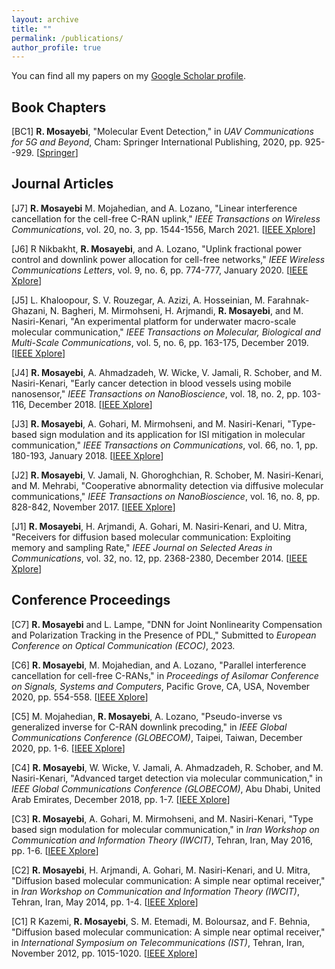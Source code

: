 ```yaml
---
layout: archive
title: ""
permalink: /publications/
author_profile: true
---
```


You can find all my papers on my [Google Scholar profile](https://scholar.google.com/citations?user=EN2Ma-YAAAAJ&hl=en&oi=ao).


Book Chapters
---------------------

[BC1] **R. Mosayebi**, "Molecular Event Detection," in *UAV Communications for 5G and Beyond*, Cham: Springer International Publishing,  2020,  pp. 925--929. [[Springer](https://link.springer.com/referenceworkentry/10.1007/978-3-319-78262-1_230)] 

Journal Articles
---------------------

[J7] **R. Mosayebi** M. Mojahedian, and A. Lozano, "Linear interference cancellation for the cell-free C-RAN uplink," *IEEE Transactions on Wireless Communications*, vol.  20,  no. 3,  pp.  1544-1556, March 2021. [[IEEE Xplore](https://ieeexplore.ieee.org/abstract/document/9247465/)] 

[J6] R Nikbakht, **R. Mosayebi**, and A. Lozano, "Uplink fractional power control and downlink power allocation for cell-free networks," *IEEE Wireless Communications Letters*, vol.  9,  no.  6,  pp.  774-777, January 2020. [[IEEE Xplore](https://ieeexplore.ieee.org/abstract/document/8968623/)] 

[J5] L. Khaloopour,  S. V. Rouzegar,  A. Azizi, A. Hosseinian,  M. Farahnak-Ghazani,  N. Bagheri,
M. Mirmohseni,  H. Arjmandi, **R. Mosayebi**, and M. Nasiri-Kenari, "An experimental platform for underwater macro-scale molecular communication," *IEEE Transactions on Molecular, Biological and Multi-Scale Communications*, vol.  5,  no.  6,  pp. 163-175, December  2019. [[IEEE Xplore](https://ieeexplore.ieee.org/abstract/document/9027995)] 

[J4] **R. Mosayebi**, A. Ahmadzadeh,  W. Wicke,  V. Jamali,  R. Schober,  and M. Nasiri-Kenari, "Early cancer detection in blood vessels using mobile nanosensor," *IEEE Transactions on NanoBioscience*, vol.  18, no.  2, pp.  103-116, December  2018. [[IEEE Xplore](https://ieeexplore.ieee.org/abstract/document/8567997)] 

[J3] **R. Mosayebi**, A. Gohari,  M. Mirmohseni, and M. Nasiri-Kenari, "Type-based sign modulation and its application for ISI mitigation in molecular communication," *IEEE Transactions on Communications*, vol.  66,  no.  1,  pp.  180-193, January  2018. [[IEEE Xplore](https://ieeexplore.ieee.org/abstract/document/8047260)] 

[J2] **R. Mosayebi**, V. Jamali,  N. Ghoroghchian,  R. Schober,  M. Nasiri-Kenari,  and M. Mehrabi, "Cooperative abnormality detection via diffusive molecular communications," *IEEE Transactions on NanoBioscience*, vol.  16,  no.  8,  pp.  828-842, November 2017. [[IEEE Xplore](https://ieeexplore.ieee.org/abstract/document/8115299)] 

[J1] **R. Mosayebi**, H. Arjmandi, A. Gohari, M. Nasiri-Kenari, and U. Mitra, "Receivers for diffusion based molecular communication: Exploiting memory and sampling Rate," *IEEE Journal on Selected Areas in Communications*, vol.  32,  no.  12,  pp.  2368-2380,  December  2014. [[IEEE Xplore](https://ieeexplore.ieee.org/abstract/document/6949059)] 

Conference Proceedings
---------------------

[C7] **R. Mosayebi** and L. Lampe, "DNN for Joint Nonlinearity Compensation and Polarization Tracking in the Presence of PDL," Submitted to *European Conference on Optical Communication (ECOC)*, 2023. 

[C6] **R. Mosayebi**, M. Mojahedian, and A. Lozano, "Parallel interference cancellation for cell-free C-RANs," in *Proceedings of Asilomar Conference on Signals, Systems and Computers*, Pacific Grove, CA, USA, November 2020, pp. 554-558. [[IEEE Xplore](https://ieeexplore.ieee.org/abstract/document/9443269)] 

[C5] M. Mojahedian, **R. Mosayebi**, A. Lozano, "Pseudo-inverse vs generalized inverse for C-RAN downlink precoding," in *IEEE Global Communications Conference (GLOBECOM)*, Taipei, Taiwan, December 2020, pp. 1-6. [[IEEE Xplore](https://ieeexplore.ieee.org/abstract/document/9348123)] 

[C4] **R. Mosayebi**, W. Wicke, V. Jamali, A. Ahmadzadeh, R. Schober, and M. Nasiri-Kenari, "Advanced target detection via molecular communication," in *IEEE Global Communications Conference (GLOBECOM)*, Abu Dhabi, United Arab Emirates, December 2018, pp. 1-7. [[IEEE Xplore](https://ieeexplore.ieee.org/abstract/document/8647734)] 

[C3] **R. Mosayebi**, A. Gohari, M. Mirmohseni, and M. Nasiri-Kenari, "Type based sign modulation for molecular communication," in *Iran Workshop on Communication and Information Theory (IWCIT)*, Tehran, Iran, May 2016, pp. 1-6. [[IEEE Xplore](https://ieeexplore.ieee.org/abstract/document/7491618)]

[C2] **R. Mosayebi**, H. Arjmandi,  A. Gohari,  M. Nasiri-Kenari, and U. Mitra, "Diffusion based molecular communication: A simple near optimal receiver," in *Iran Workshop on Communication and Information Theory (IWCIT)*, Tehran, Iran, May 2014, pp. 1-4. [[IEEE Xplore](https://ieeexplore.ieee.org/abstract/document/6842503)]

[C1] R Kazemi, **R. Mosayebi**, S. M. Etemadi, M. Boloursaz, and F. Behnia, "Diffusion based molecular communication: A simple near optimal receiver," in *International Symposium on Telecommunications (IST)*, Tehran, Iran, November 2012, pp. 1015-1020. [[IEEE Xplore](https://ieeexplore.ieee.org/abstract/document/6483135)]
